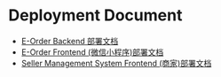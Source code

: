 # Deployment Document

- [E-Order Backend 部署文档](https://github.com/E-Order/Dashboard/blob/master/document/%E5%90%8E%E5%8F%B0%E9%83%A8%E7%BD%B2%E6%96%87%E6%A1%A3.md)
- [E-Order Frontend (微信小程序)部署文档]()
- [Seller Management System Frontend (商家)部署文档](https://github.com/E-Order/Dashboard/blob/master/document/%E5%95%86%E5%AE%B6%E9%83%A8%E7%BD%B2%E6%96%87%E6%A1%A3.md)
